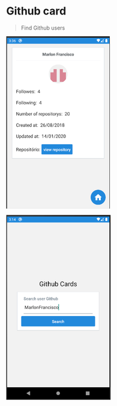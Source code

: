 # Github card

> Find Github users

![](./src/assets/img/home.png)

![](./src/assets/img/search.png)
